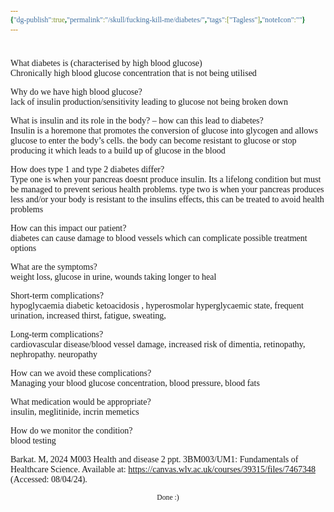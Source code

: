 ```yaml
---
{"dg-publish":true,"permalink":"/skull/fucking-kill-me/diabetes/","tags":["Tagless"],"noteIcon":""}
---
```


<style id="Force_Custom_Fonts" type="text/css">@font-face{font-style:normal;font-family:"Merriweather";src:local("Merriweather")}@font-face{font-style:bolder;font-family:"Merriweather";src:local("Merriweather")}@font-face{font-style:normal;font-family:"Merriweather";src:local("Merriweather");unicode-range:U+0-FF,U+2E80-9FFF,U+F900-FAFF,U+FE30-FE4F,U+20000-2FA1F}@font-face{font-style:bolder;font-family:"Merriweather";src:local("Merriweather");unicode-range:U+0-FF,U+2E80-9FFF,U+F900-FAFF,U+FE30-FE4F,U+20000-2FA1F}@font-face{font-style:normal;font-family:"Merriweather";src:local("Merriweather");unicode-range:U+0-FF}@font-face{font-style:bolder;font-family:"Merriweather";src:local("Merriweather");unicode-range:U+0-FF}:not(pre):not(code):not(textarea):not(tt):not(kbd):not(samp):not(var){font-family:"Merriweather"!important}pre,code,textarea,tt,kbd,samp,var{font-family:monospace!important}pre *,code *,textarea *,tt *,kbd *,samp *,var *{font-family:monospace!important}</style>


# <center><span style="color:#000000"></span></center>


What diabetes is (characterised by high blood glucose)  
Chronically high blood glucose concentration that is not being utilised 

Why do we have high blood glucose?  
lack of insulin production/sensitivity leading to glucose not being broken down

What is insulin and its role in the body? – how can this lead to diabetes?  
Insulin is a horemone that promotes the conversion of glucose into glycogen and allows glucose to enter the body’s cells. the body can become resistant to glucose or stop producing it which leads to a build up of glucose in the blood

How does type 1 and type 2 diabetes differ?  
Type one is when your pancreas doesnt produce insulin. Its a lifelong condition but must be managed to prevent serious health problems. type two is when your pancreas produces less and/or your body is resistant to the insulins effects, this can be treated to avoid health problems

How can this impact our patient?  
diabetes can cause damage to blood vessels which can complicate possible treatment options

What are the symptoms?  
weight loss, glucose in urine, wounds taking longer to heal

Short-term complications?  
hypoglycaemia diabetic ketoacidosis , hyperosmolar hyperglycaemic state, frequent urination, increased thirst, fatigue, sweating, 

Long-term complications?  
cardiovascular disease/blood vessel damage, increased risk of dimentia, retinopathy, nephropathy. neuropathy

How can we avoid these complications?  
Managing your blood glucose concentration, blood pressure, blood fats

What medication would be appropriate?  
insulin, meglitinide, incrin memetics

How do we monitor the condition?  
blood testing


Barkat. M, 2024 M003 Health and disease 2 ppt. 3BM003/UM1: Fundamentals of Healthcare Science. Available at: https://canvas.wlv.ac.uk/courses/39315/files/7467348 (Accessed: 08/04/24).



<center><sub>Done :)</sub></center>


<script src="https://utteranc.es/client.js"
        repo="WonderingGodling/My-Mind-Space"
        issue-term="title"
        theme="preferred-color-scheme"
        crossorigin="anonymous"
        async>
</script>
